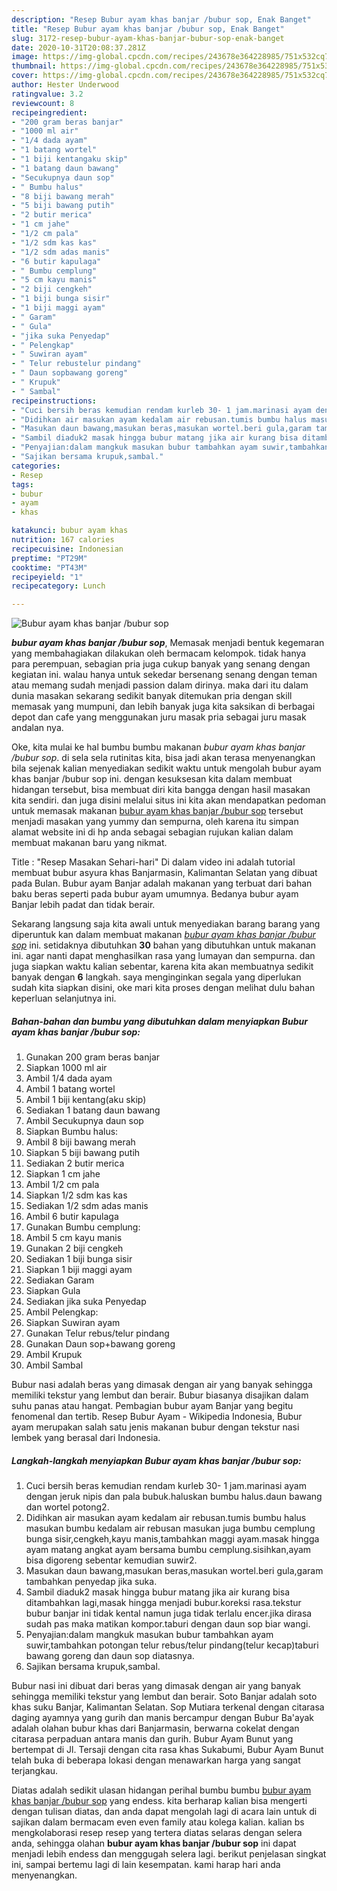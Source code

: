 ```yaml
---
description: "Resep Bubur ayam khas banjar /bubur sop, Enak Banget"
title: "Resep Bubur ayam khas banjar /bubur sop, Enak Banget"
slug: 3172-resep-bubur-ayam-khas-banjar-bubur-sop-enak-banget
date: 2020-10-31T20:08:37.281Z
image: https://img-global.cpcdn.com/recipes/243678e364228985/751x532cq70/bubur-ayam-khas-banjar-bubur-sop-foto-resep-utama.jpg
thumbnail: https://img-global.cpcdn.com/recipes/243678e364228985/751x532cq70/bubur-ayam-khas-banjar-bubur-sop-foto-resep-utama.jpg
cover: https://img-global.cpcdn.com/recipes/243678e364228985/751x532cq70/bubur-ayam-khas-banjar-bubur-sop-foto-resep-utama.jpg
author: Hester Underwood
ratingvalue: 3.2
reviewcount: 8
recipeingredient:
- "200 gram beras banjar"
- "1000 ml air"
- "1/4 dada ayam"
- "1 batang wortel"
- "1 biji kentangaku skip"
- "1 batang daun bawang"
- "Secukupnya daun sop"
- " Bumbu halus"
- "8 biji bawang merah"
- "5 biji bawang putih"
- "2 butir merica"
- "1 cm jahe"
- "1/2 cm pala"
- "1/2 sdm kas kas"
- "1/2 sdm adas manis"
- "6 butir kapulaga"
- " Bumbu cemplung"
- "5 cm kayu manis"
- "2 biji cengkeh"
- "1 biji bunga sisir"
- "1 biji maggi ayam"
- " Garam"
- " Gula"
- "jika suka Penyedap"
- " Pelengkap"
- " Suwiran ayam"
- " Telur rebustelur pindang"
- " Daun sopbawang goreng"
- " Krupuk"
- " Sambal"
recipeinstructions:
- "Cuci bersih beras kemudian rendam kurleb 30- 1 jam.marinasi ayam dengan jeruk nipis dan pala bubuk.haluskan bumbu halus.daun bawang dan wortel potong2."
- "Didihkan air masukan ayam kedalam air rebusan.tumis bumbu halus masukan bumbu kedalam air rebusan masukan juga bumbu cemplung bunga sisir,cengkeh,kayu manis,tambahkan maggi ayam.masak hingga ayam matang angkat ayam bersama bumbu cemplung.sisihkan,ayam bisa digoreng sebentar kemudian suwir2."
- "Masukan daun bawang,masukan beras,masukan wortel.beri gula,garam tambahkan penyedap jika suka."
- "Sambil diaduk2 masak hingga bubur matang jika air kurang bisa ditambahkan lagi,masak hingga menjadi bubur.koreksi rasa.tekstur bubur banjar ini tidak kental namun juga tidak terlalu encer.jika dirasa sudah pas maka matikan kompor.taburi dengan daun sop biar wangi."
- "Penyajian:dalam mangkuk masukan bubur tambahkan ayam suwir,tambahkan potongan telur rebus/telur pindang(telur kecap)taburi bawang goreng dan daun sop diatasnya."
- "Sajikan bersama krupuk,sambal."
categories:
- Resep
tags:
- bubur
- ayam
- khas

katakunci: bubur ayam khas 
nutrition: 167 calories
recipecuisine: Indonesian
preptime: "PT29M"
cooktime: "PT43M"
recipeyield: "1"
recipecategory: Lunch

---
```



![Bubur ayam khas banjar /bubur sop](https://img-global.cpcdn.com/recipes/243678e364228985/751x532cq70/bubur-ayam-khas-banjar-bubur-sop-foto-resep-utama.jpg)

<b><i>bubur ayam khas banjar /bubur sop</i></b>, Memasak menjadi bentuk kegemaran yang membahagiakan dilakukan oleh bermacam kelompok. tidak hanya para perempuan, sebagian pria juga cukup banyak yang senang dengan kegiatan ini. walau hanya untuk sekedar bersenang senang dengan teman atau memang sudah menjadi passion dalam dirinya. maka dari itu dalam dunia masakan sekarang sedikit banyak ditemukan pria dengan skill memasak yang mumpuni, dan lebih banyak juga kita saksikan di berbagai depot dan cafe yang menggunakan juru masak pria sebagai juru masak andalan nya.

Oke, kita mulai ke hal bumbu bumbu makanan <i>bubur ayam khas banjar /bubur sop</i>. di sela sela rutinitas kita, bisa jadi akan terasa menyenangkan bila sejenak kalian menyediakan sedikit waktu untuk mengolah bubur ayam khas banjar /bubur sop ini. dengan kesuksesan kita dalam membuat hidangan tersebut, bisa membuat diri kita bangga dengan hasil masakan kita sendiri. dan juga disini melalui situs ini kita akan mendapatkan pedoman untuk memasak makanan <u>bubur ayam khas banjar /bubur sop</u> tersebut menjadi masakan yang yummy dan sempurna, oleh karena itu simpan alamat website ini di hp anda sebagai sebagian rujukan kalian dalam membuat makanan baru yang nikmat.

Title : &#34;Resep Masakan Sehari-hari&#34; Di dalam video ini adalah tutorial membuat bubur asyura khas Banjarmasin, Kalimantan Selatan yang dibuat pada Bulan. Bubur ayam Banjar adalah makanan yang terbuat dari bahan baku beras seperti pada bubur ayam umumnya. Bedanya bubur ayam Banjar lebih padat dan tidak berair.


Sekarang langsung saja kita awali untuk menyediakan barang barang yang diperuntuk kan dalam membuat makanan <u><i>bubur ayam khas banjar /bubur sop</i></u> ini. setidaknya dibutuhkan <b>30</b> bahan yang dibutuhkan untuk makanan ini. agar nanti dapat menghasilkan rasa yang lumayan dan sempurna. dan juga siapkan waktu kalian sebentar, karena kita akan membuatnya sedikit banyak dengan <b>6</b> langkah. saya menginginkan segala yang diperlukan sudah kita siapkan disini, oke mari kita proses dengan melihat dulu bahan keperluan selanjutnya ini.

<!--inarticleads1-->

##### Bahan-bahan dan bumbu yang dibutuhkan dalam menyiapkan Bubur ayam khas banjar /bubur sop:

1. Gunakan 200 gram beras banjar
1. Siapkan 1000 ml air
1. Ambil 1/4 dada ayam
1. Ambil 1 batang wortel
1. Ambil 1 biji kentang(aku skip)
1. Sediakan 1 batang daun bawang
1. Ambil Secukupnya daun sop
1. Siapkan  Bumbu halus:
1. Ambil 8 biji bawang merah
1. Siapkan 5 biji bawang putih
1. Sediakan 2 butir merica
1. Siapkan 1 cm jahe
1. Ambil 1/2 cm pala
1. Siapkan 1/2 sdm kas kas
1. Sediakan 1/2 sdm adas manis
1. Ambil 6 butir kapulaga
1. Gunakan  Bumbu cemplung:
1. Ambil 5 cm kayu manis
1. Gunakan 2 biji cengkeh
1. Sediakan 1 biji bunga sisir
1. Siapkan 1 biji maggi ayam
1. Sediakan  Garam
1. Siapkan  Gula
1. Sediakan jika suka Penyedap
1. Ambil  Pelengkap:
1. Siapkan  Suwiran ayam
1. Gunakan  Telur rebus/telur pindang
1. Gunakan  Daun sop+bawang goreng
1. Ambil  Krupuk
1. Ambil  Sambal


Bubur nasi adalah beras yang dimasak dengan air yang banyak sehingga memiliki tekstur yang lembut dan berair. Bubur biasanya disajikan dalam suhu panas atau hangat. Pembagian bubur ayam Banjar yang begitu fenomenal dan tertib. Resep Bubur Ayam - Wikipedia Indonesia, Bubur ayam merupakan salah satu jenis makanan bubur dengan tekstur nasi lembek yang berasal dari Indonesia. 

<!--inarticleads2-->

##### Langkah-langkah menyiapkan Bubur ayam khas banjar /bubur sop:

1. Cuci bersih beras kemudian rendam kurleb 30- 1 jam.marinasi ayam dengan jeruk nipis dan pala bubuk.haluskan bumbu halus.daun bawang dan wortel potong2.
1. Didihkan air masukan ayam kedalam air rebusan.tumis bumbu halus masukan bumbu kedalam air rebusan masukan juga bumbu cemplung bunga sisir,cengkeh,kayu manis,tambahkan maggi ayam.masak hingga ayam matang angkat ayam bersama bumbu cemplung.sisihkan,ayam bisa digoreng sebentar kemudian suwir2.
1. Masukan daun bawang,masukan beras,masukan wortel.beri gula,garam tambahkan penyedap jika suka.
1. Sambil diaduk2 masak hingga bubur matang jika air kurang bisa ditambahkan lagi,masak hingga menjadi bubur.koreksi rasa.tekstur bubur banjar ini tidak kental namun juga tidak terlalu encer.jika dirasa sudah pas maka matikan kompor.taburi dengan daun sop biar wangi.
1. Penyajian:dalam mangkuk masukan bubur tambahkan ayam suwir,tambahkan potongan telur rebus/telur pindang(telur kecap)taburi bawang goreng dan daun sop diatasnya.
1. Sajikan bersama krupuk,sambal.


Bubur nasi ini dibuat dari beras yang dimasak dengan air yang banyak sehingga memiliki tekstur yang lembut dan berair. Soto Banjar adalah soto khas suku Banjar, Kalimantan Selatan. Sop Mutiara terkenal dengan citarasa daging ayamnya yang gurih dan manis bercampur dengan Bubur Ba&#39;ayak adalah olahan bubur khas dari Banjarmasin, berwarna cokelat dengan citarasa perpaduan antara manis dan gurih. Bubur Ayam Bunut yang bertempat di Jl. Tersaji dengan cita rasa khas Sukabumi, Bubur Ayam Bunut telah buka di beberapa lokasi dengan menawarkan harga yang sangat terjangkau. 

Diatas adalah sedikit ulasan hidangan perihal bumbu bumbu <u>bubur ayam khas banjar /bubur sop</u> yang endess. kita berharap kalian bisa mengerti dengan tulisan diatas, dan anda dapat mengolah lagi di acara lain untuk di sajikan dalam bermacam even even family atau kolega kalian. kalian bs mengkolaborasi resep resep yang tertera diatas selaras dengan selera anda, sehingga olahan <b>bubur ayam khas banjar /bubur sop</b> ini dapat menjadi lebih endess dan menggugah selera lagi. berikut penjelasan singkat ini, sampai bertemu lagi di lain kesempatan. kami harap hari anda menyenangkan.
